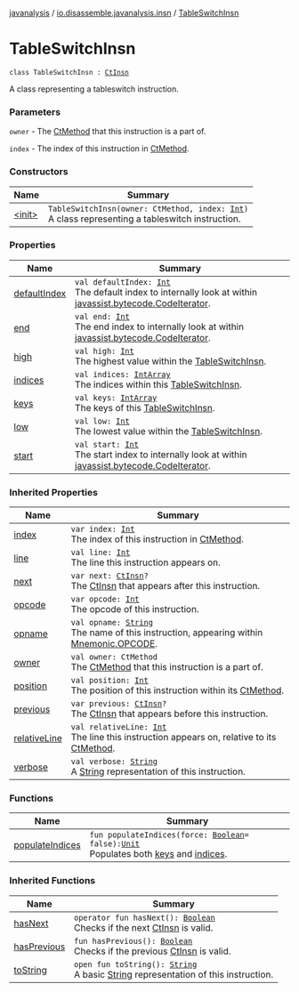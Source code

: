 [javanalysis](../../index.md) / [io.disassemble.javanalysis.insn](../index.md) / [TableSwitchInsn](./index.md)

# TableSwitchInsn

`class TableSwitchInsn : `[`CtInsn`](../-ct-insn/index.md)

A class representing a tableswitch instruction.

### Parameters

`owner` - The [CtMethod](#) that this instruction is a part of.

`index` - The index of this instruction in [CtMethod](#).

### Constructors

| Name | Summary |
|---|---|
| [&lt;init&gt;](-init-.md) | `TableSwitchInsn(owner: CtMethod, index: `[`Int`](https://kotlinlang.org/api/latest/jvm/stdlib/kotlin/-int/index.html)`)`<br>A class representing a tableswitch instruction. |

### Properties

| Name | Summary |
|---|---|
| [defaultIndex](default-index.md) | `val defaultIndex: `[`Int`](https://kotlinlang.org/api/latest/jvm/stdlib/kotlin/-int/index.html)<br>The default index to internally look at within [javassist.bytecode.CodeIterator](#). |
| [end](end.md) | `val end: `[`Int`](https://kotlinlang.org/api/latest/jvm/stdlib/kotlin/-int/index.html)<br>The end index to internally look at within [javassist.bytecode.CodeIterator](#). |
| [high](high.md) | `val high: `[`Int`](https://kotlinlang.org/api/latest/jvm/stdlib/kotlin/-int/index.html)<br>The highest value within the [TableSwitchInsn](./index.md). |
| [indices](indices.md) | `val indices: `[`IntArray`](https://kotlinlang.org/api/latest/jvm/stdlib/kotlin/-int-array/index.html)<br>The indices within this [TableSwitchInsn](./index.md). |
| [keys](keys.md) | `val keys: `[`IntArray`](https://kotlinlang.org/api/latest/jvm/stdlib/kotlin/-int-array/index.html)<br>The keys of this [TableSwitchInsn](./index.md). |
| [low](low.md) | `val low: `[`Int`](https://kotlinlang.org/api/latest/jvm/stdlib/kotlin/-int/index.html)<br>The lowest value within the [TableSwitchInsn](./index.md). |
| [start](start.md) | `val start: `[`Int`](https://kotlinlang.org/api/latest/jvm/stdlib/kotlin/-int/index.html)<br>The start index to internally look at within [javassist.bytecode.CodeIterator](#). |

### Inherited Properties

| Name | Summary |
|---|---|
| [index](../-ct-insn/--index--.md) | `var index: `[`Int`](https://kotlinlang.org/api/latest/jvm/stdlib/kotlin/-int/index.html)<br>The index of this instruction in [CtMethod](#). |
| [line](../-ct-insn/line.md) | `val line: `[`Int`](https://kotlinlang.org/api/latest/jvm/stdlib/kotlin/-int/index.html)<br>The line this instruction appears on. |
| [next](../-ct-insn/next.md) | `var next: `[`CtInsn`](../-ct-insn/index.md)`?`<br>The [CtInsn](../-ct-insn/index.md) that appears after this instruction. |
| [opcode](../-ct-insn/opcode.md) | `var opcode: `[`Int`](https://kotlinlang.org/api/latest/jvm/stdlib/kotlin/-int/index.html)<br>The opcode of this instruction. |
| [opname](../-ct-insn/opname.md) | `val opname: `[`String`](https://kotlinlang.org/api/latest/jvm/stdlib/kotlin/-string/index.html)<br>The name of this instruction, appearing within [Mnemonic.OPCODE](#). |
| [owner](../-ct-insn/owner.md) | `val owner: CtMethod`<br>The [CtMethod](#) that this instruction is a part of. |
| [position](../-ct-insn/position.md) | `val position: `[`Int`](https://kotlinlang.org/api/latest/jvm/stdlib/kotlin/-int/index.html)<br>The position of this instruction within its [CtMethod](#). |
| [previous](../-ct-insn/previous.md) | `var previous: `[`CtInsn`](../-ct-insn/index.md)`?`<br>The [CtInsn](../-ct-insn/index.md) that appears before this instruction. |
| [relativeLine](../-ct-insn/relative-line.md) | `val relativeLine: `[`Int`](https://kotlinlang.org/api/latest/jvm/stdlib/kotlin/-int/index.html)<br>The line this instruction appears on, relative to its [CtMethod](#). |
| [verbose](../-ct-insn/verbose.md) | `val verbose: `[`String`](https://kotlinlang.org/api/latest/jvm/stdlib/kotlin/-string/index.html)<br>A [String](https://kotlinlang.org/api/latest/jvm/stdlib/kotlin/-string/index.html) representation of this instruction. |

### Functions

| Name | Summary |
|---|---|
| [populateIndices](populate-indices.md) | `fun populateIndices(force: `[`Boolean`](https://kotlinlang.org/api/latest/jvm/stdlib/kotlin/-boolean/index.html)` = false): `[`Unit`](https://kotlinlang.org/api/latest/jvm/stdlib/kotlin/-unit/index.html)<br>Populates both [keys](keys.md) and [indices](indices.md). |

### Inherited Functions

| Name | Summary |
|---|---|
| [hasNext](../-ct-insn/has-next.md) | `operator fun hasNext(): `[`Boolean`](https://kotlinlang.org/api/latest/jvm/stdlib/kotlin/-boolean/index.html)<br>Checks if the next [CtInsn](../-ct-insn/index.md) is valid. |
| [hasPrevious](../-ct-insn/has-previous.md) | `fun hasPrevious(): `[`Boolean`](https://kotlinlang.org/api/latest/jvm/stdlib/kotlin/-boolean/index.html)<br>Checks if the previous [CtInsn](../-ct-insn/index.md) is valid. |
| [toString](../-ct-insn/to-string.md) | `open fun toString(): `[`String`](https://kotlinlang.org/api/latest/jvm/stdlib/kotlin/-string/index.html)<br>A basic [String](https://kotlinlang.org/api/latest/jvm/stdlib/kotlin/-string/index.html) representation of this instruction. |
